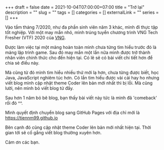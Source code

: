 +++ 
draft = false
date = 2021-10-04T07:00:00+07:00
title = "Trở lại"
description = ""
slug = "" 
tags = []
categories = []
externalLink = ""
series = []
+++

Vào tầm tháng 7/2020, như đa phần sinh viên năm 3 khác, mình đi thực tập tốt nghiệp. Với một may mắn nhỏ, mình trúng tuyển chương trình VNG Tech Fresher (VTF) 2020 của [VNG](https://www.vng.com.vn/).

Được làm việc tại một mảng hoàn toàn mình chưa từng tìm hiểu trước đó là mảng lập trình game. Sau đó may mắn một lần nữa mình được trở thành nhân viên chính thức cho đến hiện tại. Có lẽ sẽ có bài viết chi tiết hơn để chia sẻ điều này.

Mà cũng từ đó mình tìm hiểu nhiều thứ mới lạ hơn, chưa từng được biết, học Java, JavaScript nghiêm túc hơn. Có lần tìm hiểu được vài cái hay ho nhưng viết blog mình cập nhật theme Coder lên bản mới nhất thì bị lỗi. Mà cũng lười, nên mình bỏ viết blog từ đấy.

Sau hơn 1 năm bỏ bê blog, bạn thấy bài viết này tức là mình đã 'comeback' rồi đó ^^.

Mình quyết định chuyển blog sang GitHub Pages với địa chỉ mới là https://tiennm99.github.io

Bên cạnh đó cũng cập nhật theme Coder lên bản mới nhất hiện tại. Thời gian tới sẽ cố gắng viết blog thường xuyên hơn.

Cảm ơn các bạn.
